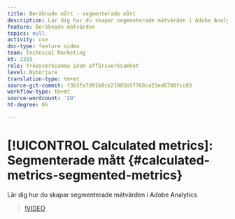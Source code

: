 ```yaml
---
title: Beräknade mått - segmenterade mått
description: Lär dig hur du skapar segmenterade mätvärden i Adobe Analytics
feature: Beräknade mätvärden
topics: null
activity: use
doc-type: feature video
team: Technical Marketing
kt: 2319
role: Yrkesverksamma inom affärsverksamhet
level: Nybörjare
translation-type: tm+mt
source-git-commit: f3b3fa7d91b0cb21005b57768ca23ed6700fcc03
workflow-type: tm+mt
source-wordcount: '29'
ht-degree: 6%

---
```



# [!UICONTROL Calculated metrics]: Segmenterade mått  {#calculated-metrics-segmented-metrics}

Lär dig hur du skapar segmenterade mätvärden i Adobe Analytics

>[!VIDEO](https://video.tv.adobe.com/v/25409/?quality=12)
